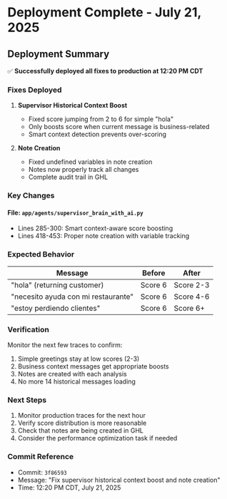 # Deployment Complete - July 21, 2025

## Deployment Summary

✅ **Successfully deployed all fixes to production at 12:20 PM CDT**

### Fixes Deployed

1. **Supervisor Historical Context Boost**
   - Fixed score jumping from 2 to 6 for simple "hola"
   - Only boosts score when current message is business-related
   - Smart context detection prevents over-scoring

2. **Note Creation**
   - Fixed undefined variables in note creation
   - Notes now properly track all changes
   - Complete audit trail in GHL

### Key Changes

#### File: `app/agents/supervisor_brain_with_ai.py`
- Lines 285-300: Smart context-aware score boosting
- Lines 418-453: Proper note creation with variable tracking

### Expected Behavior

| Message | Before | After |
|---------|--------|--------|
| "hola" (returning customer) | Score 6 | Score 2-3 |
| "necesito ayuda con mi restaurante" | Score 6 | Score 4-6 |
| "estoy perdiendo clientes" | Score 6 | Score 6+ |

### Verification

Monitor the next few traces to confirm:
1. Simple greetings stay at low scores (2-3)
2. Business context messages get appropriate boosts
3. Notes are created with each analysis
4. No more 14 historical messages loading

### Next Steps

1. Monitor production traces for the next hour
2. Verify score distribution is more reasonable
3. Check that notes are being created in GHL
4. Consider the performance optimization task if needed

### Commit Reference
- Commit: `3f86593`
- Message: "Fix supervisor historical context boost and note creation"
- Time: 12:20 PM CDT, July 21, 2025